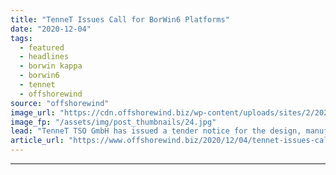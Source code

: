 ```yaml
---
title: "TenneT Issues Call for BorWin6 Platforms"
date: "2020-12-04"
tags: 
  - featured
  - headlines
  - borwin kappa
  - borwin6
  - tennet
  - offshorewind
source: "offshorewind"
image_url: "https://cdn.offshorewind.biz/wp-content/uploads/sites/2/2020/12/04100003/TenneT-Issues-Call-for-BorWin6-Converter-Platforms.jpg"
image_fp: "/assets/img/post_thumbnails/24.jpg"
lead: "TenneT TSO GmbH has issued a tender notice for the design, manufacture, installation, and"
article_url: "https://www.offshorewind.biz/2020/12/04/tennet-issues-call-for-borwin6-platforms/"
---
```


---
